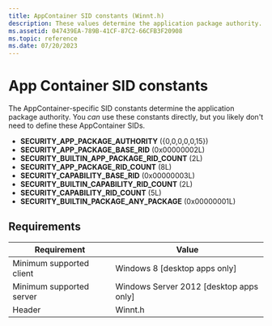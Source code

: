 ```yaml
---
title: AppContainer SID constants (Winnt.h)
description: These values determine the application package authority.
ms.assetid: 047439EA-789B-41CF-87C2-66CFB3F20908
ms.topic: reference
ms.date: 07/20/2023
---
```


# App Container SID constants

The AppContainer-specific SID constants determine the application package authority. You *can* use these constants directly, but you likely don't need to define these AppContainer SIDs.

* **SECURITY_APP_PACKAGE_AUTHORITY** ({0,0,0,0,0,15})
* **SECURITY_APP_PACKAGE_BASE_RID** (0x00000002L)
* **SECURITY_BUILTIN_APP_PACKAGE_RID_COUNT** (2L)
* **SECURITY_APP_PACKAGE_RID_COUNT** (8L)
* **SECURITY_CAPABILITY_BASE_RID** (0x00000003L)
* **SECURITY_BUILTIN_CAPABILITY_RID_COUNT** (2L)
* **SECURITY_CAPABILITY_RID_COUNT** (5L)
* **SECURITY_BUILTIN_PACKAGE_ANY_PACKAGE** (0x00000001L) 

## Requirements

| Requirement | Value |
|-|-|
| Minimum supported client | Windows 8 \[desktop apps only\] |
| Minimum supported server | Windows Server 2012 \[desktop apps only\] |
| Header | Winnt.h |
